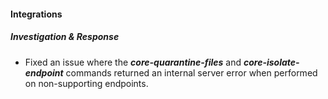 
#### Integrations

##### Investigation & Response

- Fixed an issue where the ***core-quarantine-files*** and ***core-isolate-endpoint*** commands returned an internal server error when performed on non-supporting endpoints.
